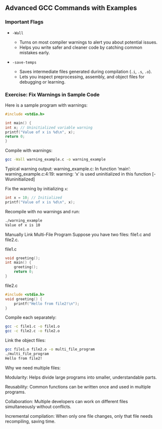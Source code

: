 ## Advanced GCC Commands with Examples

### Important Flags

- `-Wall`

  - Turns on most compiler warnings to alert you about potential issues.
  - Helps you write safer and cleaner code by catching common mistakes early.

- `-save-temps`
  - Saves intermediate files generated during compilation (`.i`, `.s`, `.o`).
  - Lets you inspect preprocessing, assembly, and object files for debugging or learning.

### Exercise: Fix Warnings in Sample Code

Here is a sample program with warnings:

```c
#include <stdio.h>

int main() {
int x; // Uninitialized variable warning
printf("Value of x is %d\n", x);
return 0;
}
```

Compile with warnings:

```sh
gcc -Wall warning_example.c -o warning_example
```

Typical warning output:
warning_example.c: In function ‘main’:
warning_example.c:4:19: warning: ‘x’ is used uninitialized in this function [-Wuninitialized]

Fix the warning by initializing `x`:

```c
int x = 10; // Initialized
printf("Value of x is %d\n", x);
```

Recompile with no warnings and run:

```sh
./warning_example
Value of x is 10
```

Manually Link Multi-File Program
Suppose you have two files: file1.c and file2.c.

file1.c

```c
void greeting();
int main() {
    greeting();
    return 0;
}
```

file2.c

```c
#include <stdio.h>
void greeting() {
    printf("Hello from file2!\n");
}

```

Compile each separately:

```sh
gcc -c file1.c -o file1.o
gcc -c file2.c -o file2.o

```

Link the object files:

```sh
gcc file1.o file2.o -o multi_file_program
./multi_file_program
Hello from file2!
```

Why we need multiple files:

Modularity: Helps divide large programs into smaller, understandable parts.

Reusability: Common functions can be written once and used in multiple programs.

Collaboration: Multiple developers can work on different files simultaneously without conflicts.

Incremental compilation: When only one file changes, only that file needs recompiling, saving time.
